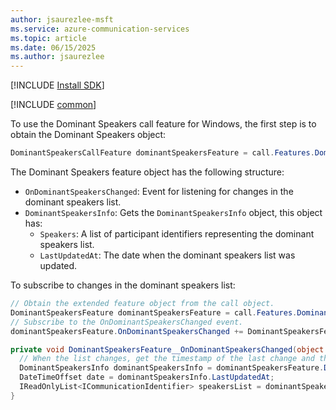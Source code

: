 ```yaml
---
author: jsaurezlee-msft
ms.service: azure-communication-services
ms.topic: article
ms.date: 06/15/2025
ms.author: jsaurezlee
---
```


[!INCLUDE [Install SDK](../install-sdk/install-sdk-windows.md)]

[!INCLUDE [common](dominant-speaker-common.md)]

To use the Dominant Speakers call feature for Windows, the first step is to obtain the Dominant Speakers object:

```csharp
DominantSpeakersCallFeature dominantSpeakersFeature = call.Features.DominantSpeakers;
```

The Dominant Speakers feature object has the following structure:

- `OnDominantSpeakersChanged`: Event for listening for changes in the dominant speakers list.
- `DominantSpeakersInfo`: Gets the `DominantSpeakersInfo` object, this object has:
    - `Speakers`: A list of participant identifiers representing the dominant speakers list.
    - `LastUpdatedAt`: The date when the dominant speakers list was updated. 

To subscribe to changes in the dominant speakers list:

```csharp
// Obtain the extended feature object from the call object.
DominantSpeakersFeature dominantSpeakersFeature = call.Features.DominantSpeakers;
// Subscribe to the OnDominantSpeakersChanged event.
dominantSpeakersFeature.OnDominantSpeakersChanged += DominantSpeakersFeature__OnDominantSpeakersChanged;

private void DominantSpeakersFeature__OnDominantSpeakersChanged(object sender, PropertyChangedEventArgs args) {
  // When the list changes, get the timestamp of the last change and the current list of Dominant Speakers
  DominantSpeakersInfo dominantSpeakersInfo = dominantSpeakersFeature.DominantSpeakersInfo;
  DateTimeOffset date = dominantSpeakersInfo.LastUpdatedAt;
  IReadOnlyList<ICommunicationIdentifier> speakersList = dominantSpeakersInfo.Speakers;
}
```
